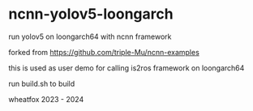 # ncnn-yolov5-loongarch

run yolov5 on loongarch64 with ncnn framework

forked from https://github.com/triple-Mu/ncnn-examples

this is used as user demo for calling is2ros framework on loongarch64

run build.sh to build

wheatfox
2023 - 2024